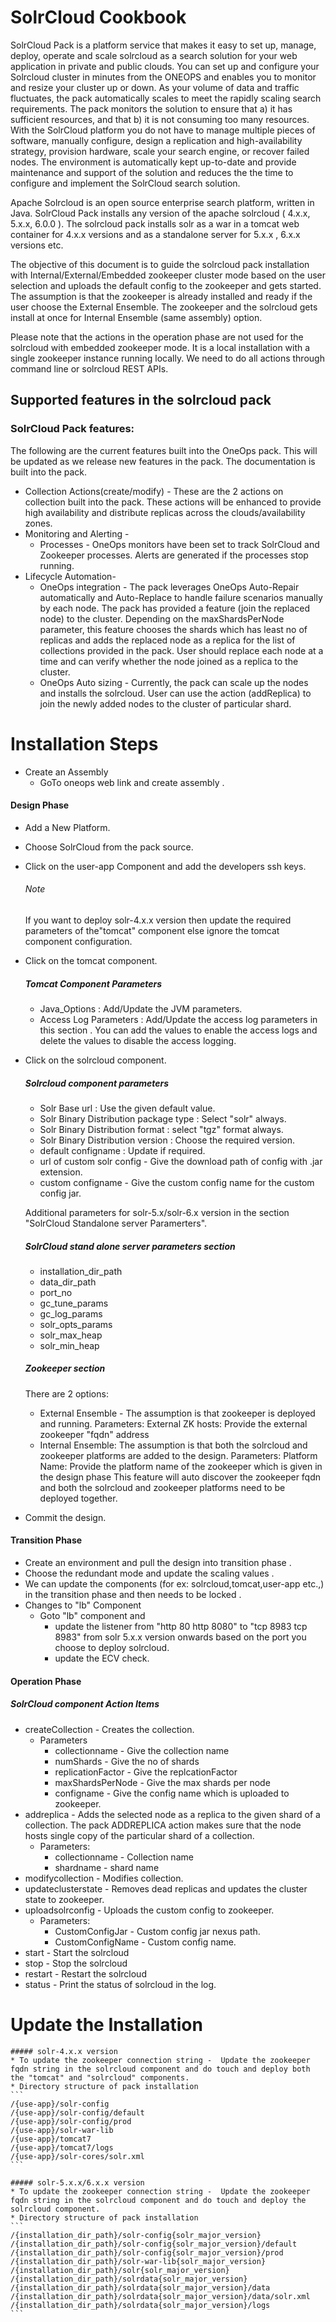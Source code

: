 # SolrCloud Cookbook


SolrCloud Pack is a platform service that makes it easy to set up, manage, deploy, operate and scale solrcloud as a search solution for your web application in private and public clouds. You can set up and configure your Solrcloud cluster in minutes from the ONEOPS and enables you to monitor and resize your cluster up or down. As your volume of data and traffic fluctuates, the pack automatically scales to meet the rapidly scaling search requirements. The pack monitors the solution to ensure that a) it has sufficient resources, and that b) it is not consuming too many resources. With the SolrCloud platform you do not have to manage multiple pieces of software, manually configure, design a replication and high-availability strategy, provision hardware, scale your search engine, or recover failed nodes. The environment is automatically kept up-to-date and provide maintenance and support of the solution and reduces the the time to configure and implement the SolrCloud search solution.


Apache Solrcloud is an open source enterprise search platform, written in Java. SolrCloud Pack installs any version of the apache solrcloud ( 4.x.x, 5.x.x, 6.0.0 ). The solrcloud pack installs solr as a war in a tomcat web container for 4.x.x versions and as a standalone server for 5.x.x , 6.x.x versions etc.

The objective of this document is to guide the solrcloud pack installation with Internal/External/Embedded zookeeper cluster mode based on the user selection and uploads the default config to the zookeeper and gets started. The assumption is that the zookeeper is already installed and ready if the user choose the External Ensemble. The zookeeper and the solrcloud gets install at once for Internal Ensemble (same assembly) option.

Please note that the actions in the operation phase are not used for the solrcloud with embedded zookeeper mode. It is a local installation with a single zookeeper instance running locally. We need to do all actions through command line or solrcloud REST APIs.




## Supported features in the solrcloud pack

### SolrCloud Pack features:

The following are the current features built into the OneOps pack. This will be updated as we release new features in the pack. The documentation is built into the pack.

  * Collection Actions(create/modify) - These are the 2 actions on collection built into the pack. These actions will be enhanced to provide high availability and distribute replicas across the clouds/availability zones.
  * Monitoring and Alerting -
    * Processes - OneOps monitors have been set to track SolrCloud and Zookeeper processes. Alerts are generated if the processes stop running.
  * Lifecycle Automation-
    * OneOps integration - The pack leverages OneOps Auto-Repair automatically and Auto-Replace to handle failure scenarios manually by each node. The pack has provided a feature (join the replaced node) to the cluster. Depending on the maxShardsPerNode parameter, this feature chooses the shards which has least no of replicas and adds the replaced node as a replica for the list of collections provided in the pack. User should replace each node at a time and can verify whether the node joined as a replica to the cluster.
    * OneOps Auto sizing - Currently, the pack can scale up the nodes and installs the solrcloud. User can use the action (addReplica) to join the newly added nodes to the cluster of particular shard.



# Installation Steps

* Create an Assembly
  * GoTo oneops web link and create assembly .
#### Design Phase
 * Add a New Platform.
 * Choose SolrCloud from the pack source.
 * Click on the user-app Component and add the developers ssh keys.

   ###### Note
   If you want to deploy solr-4.x.x version then update the required parameters of the"tomcat" component else ignore the tomcat component configuration.

 * Click on the tomcat component.
   ##### Tomcat Component Parameters
   * Java_Options : Add/Update the JVM parameters.
   * Access Log Parameters : Add/Update the access log parameters in this section . You can add the values to enable the access logs and delete the values to disable the access logging.

 * Click on the solrcloud component.
   ##### Solrcloud component parameters
     * Solr Base url : Use the given default value.
     * Solr Binary Distribution package type : Select "solr" always.
     * Solr Binary Distribution format : select "tgz" format always.
     * Solr Binary Distribution version : Choose the required version.
     * default configname  : Update if required.
     * url of custom solr config - Give the download path of config with .jar extension.
     * custom configname - Give the custom config name for the custom config jar.

     Additional parameters for solr-5.x/solr-6.x version in the section "SolrCloud Standalone server Paramerters".

     ##### SolrCloud stand alone server parameters section
      * installation_dir_path
      * data_dir_path
      * port_no
      * gc_tune_params
      * gc_log_params
      * solr_opts_params
      * solr_max_heap
      * solr_min_heap

     ##### Zookeeper section
      There are 2 options:
      * External Ensemble - The assumption is that zookeeper is deployed and running.
        Parameters:
        External ZK hosts: Provide the external zookeeper "fqdn" address
      * Internal Ensemble: The assumption is that both the solrcloud and zookeeper platforms are added to the design.
        Parameters:
        Platform Name: Provide the platform name of the zookeeper which is given in the design phase
        This feature will auto discover the zookeeper fqdn and both the solrcloud and zookeeper platforms need to be deployed together.

 * Commit the design.

#### Transition Phase
 * Create an environment and pull the design into transition phase .
 * Choose the redundant mode and update the scaling values .
 * We can update the components (for ex: solrcloud,tomcat,user-app etc.,) in the transition phase and then needs to be locked .
 * Changes to "lb" Component
    * Goto "lb" component and 
      * update the listener from "http 80 http 8080" to "tcp 8983 tcp 8983" from solr 5.x.x version onwards based on the port you choose to deploy solrcloud.
      * update the ECV check.


#### Operation Phase

##### SolrCloud component Action Items
* createCollection - Creates the collection.
  * Parameters
    * collectionname - Give the collection name
    * numShards - Give the no of shards
    * replicationFactor - Give the replcationFactor
    * maxShardsPerNode - Give the max shards per node
    * configname - Give the config name which is uploaded to zookeeper.
* addreplica - Adds the selected node as a replica to the given shard of a collection. The pack ADDREPLICA action makes sure that the node hosts single copy of the particular shard of a collection.
  * Parameters:
    * collectionname - Collection name
    * shardname - shard name
* modifycollection - Modifies collection.
* updateclusterstate - Removes dead replicas and updates the cluster state to zookeeper.
* uploadsolrconfig - Uploads the custom config to zookeeper.
  * Parameters:
    * CustomConfigJar - Custom config jar nexus path.
    * CustomConfigName - Custom config name.
* start - Start the solrcloud
* stop - Stop the solrcloud
* restart - Restart the solrcloud
* status - Print the status of solrcloud in the log.




# Update the Installation

    ##### solr-4.x.x version
    * To update the zookeeper connection string -  Update the zookeeper fqdn string in the solrcloud component and do touch and deploy both the "tomcat" and "solrcloud" components.
    * Directory structure of pack installation
    ```      
    /{use-app}/solr-config
    /{use-app}/solr-config/default
    /{use-app}/solr-config/prod
    /{use-app}/solr-war-lib
    /{use-app}/tomcat7
    /{use-app}/tomcat7/logs
    /{use-app}/solr-cores/solr.xml
    ```

    ##### solr-5.x.x/6.x.x version
    * To update the zookeeper connection string -  Update the zookeeper fqdn string in the solrcloud component and do touch and deploy the solrcloud component.
    * Directory structure of pack installation
    ```
    /{installation_dir_path}/solr-config{solr_major_version}
    /{installation_dir_path}/solr-config{solr_major_version}/default
    /{installation_dir_path}/solr-config{solr_major_version}/prod
    /{installation_dir_path}/solr-war-lib{solr_major_version}
    /{installation_dir_path}/solr{solr_major_version}
    /{installation_dir_path}/solrdata{solr_major_version}
    /{installation_dir_path}/solrdata{solr_major_version}/data
    /{installation_dir_path}/solrdata{solr_major_version}/data/solr.xml
    /{installation_dir_path}/solrdata{solr_major_version}/logs
    ```



